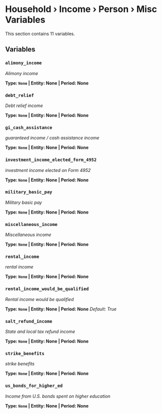 # Household › Income › Person › Misc Variables

This section contains 11 variables.

## Variables

### `alimony_income`
*Alimony income*

**Type: `None` | Entity: None | Period: None**

### `debt_relief`
*Debt relief income*

**Type: `None` | Entity: None | Period: None**

### `gi_cash_assistance`
*guaranteed income / cash assistance income*

**Type: `None` | Entity: None | Period: None**

### `investment_income_elected_form_4952`
*investment income elected on Form 4952*

**Type: `None` | Entity: None | Period: None**

### `military_basic_pay`
*Military basic pay*

**Type: `None` | Entity: None | Period: None**

### `miscellaneous_income`
*Miscellaneous income*

**Type: `None` | Entity: None | Period: None**

### `rental_income`
*rental income*

**Type: `None` | Entity: None | Period: None**

### `rental_income_would_be_qualified`
*Rental income would be qualified*

**Type: `None` | Entity: None | Period: None**
*Default: True*

### `salt_refund_income`
*State and local tax refund income*

**Type: `None` | Entity: None | Period: None**

### `strike_benefits`
*strike benefits*

**Type: `None` | Entity: None | Period: None**

### `us_bonds_for_higher_ed`
*Income from U.S. bonds spent on higher education*

**Type: `None` | Entity: None | Period: None**
